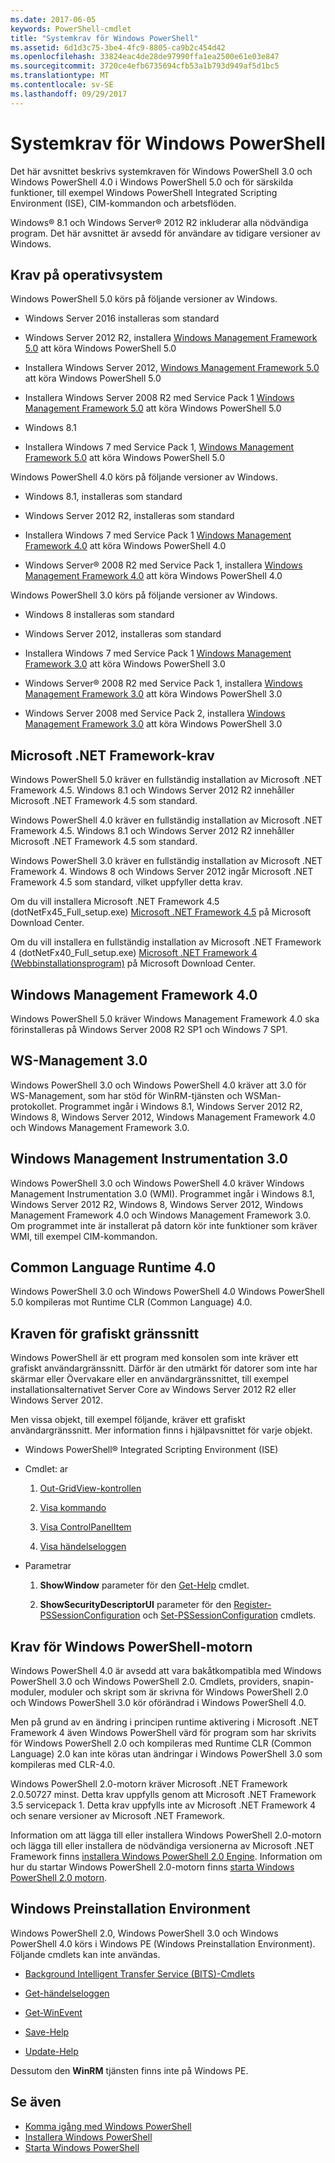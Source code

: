 ```yaml
---
ms.date: 2017-06-05
keywords: PowerShell-cmdlet
title: "Systemkrav för Windows PowerShell"
ms.assetid: 6d1d3c75-3be4-4fc9-8805-ca9b2c454d42
ms.openlocfilehash: 33824eac4de28de97990ffa1ea2500e61e03e847
ms.sourcegitcommit: 3720ce4efb6735694cfb53a1b793d949af5d1bc5
ms.translationtype: MT
ms.contentlocale: sv-SE
ms.lasthandoff: 09/29/2017
---
```

# <a name="windows-powershell-system-requirements"></a>Systemkrav för Windows PowerShell
Det här avsnittet beskrivs systemkraven för Windows PowerShell 3.0 och Windows PowerShell 4.0 i Windows PowerShell 5.0 och för särskilda funktioner, till exempel Windows PowerShell Integrated Scripting Environment (ISE), CIM-kommandon och arbetsflöden.

Windows® 8.1 och Windows Server® 2012 R2 inkluderar alla nödvändiga program. Det här avsnittet är avsedd för användare av tidigare versioner av Windows.

## <a name="operating-system-requirements"></a>Krav på operativsystem
Windows PowerShell 5.0 körs på följande versioner av Windows.

- Windows Server 2016 installeras som standard

- Windows Server 2012 R2, installera [Windows Management Framework 5.0](https://www.microsoft.com/en-us/download/details.aspx?id=50395) att köra Windows PowerShell 5.0

- Installera Windows Server 2012, [Windows Management Framework 5.0](https://www.microsoft.com/en-us/download/details.aspx?id=50395) att köra Windows PowerShell 5.0

- Installera Windows Server 2008 R2 med Service Pack 1 [Windows Management Framework 5.0](https://www.microsoft.com/en-us/download/details.aspx?id=50395) att köra Windows PowerShell 5.0

- Windows 8.1

- Installera Windows 7 med Service Pack 1, [Windows Management Framework 5.0](https://www.microsoft.com/en-us/download/details.aspx?id=50395) att köra Windows PowerShell 5.0

Windows PowerShell 4.0 körs på följande versioner av Windows.

- Windows 8.1, installeras som standard

- Windows Server 2012 R2, installeras som standard

- Installera Windows 7 med Service Pack 1 [Windows Management Framework 4.0](https://www.microsoft.com/en-us/download/details.aspx?id=40855) att köra Windows PowerShell 4.0

- Windows Server® 2008 R2 med Service Pack 1, installera [Windows Management Framework 4.0](https://www.microsoft.com/en-us/download/details.aspx?id=40855) att köra Windows PowerShell 4.0

Windows PowerShell 3.0 körs på följande versioner av Windows.

- Windows 8 installeras som standard

- Windows Server 2012, installeras som standard

- Installera Windows 7 med Service Pack 1 [Windows Management Framework 3.0](https://www.microsoft.com/en-us/download/details.aspx?id=34595) att köra Windows PowerShell 3.0

- Windows Server® 2008 R2 med Service Pack 1, installera [Windows Management Framework 3.0](https://www.microsoft.com/en-us/download/details.aspx?id=34595) att köra Windows PowerShell 3.0

- Windows Server 2008 med Service Pack 2, installera [Windows Management Framework 3.0](https://www.microsoft.com/en-us/download/details.aspx?id=34595) att köra Windows PowerShell 3.0

## <a name="microsoft-net-framework-requirements"></a>Microsoft .NET Framework-krav
Windows PowerShell 5.0 kräver en fullständig installation av Microsoft .NET Framework 4.5. Windows 8.1 och Windows Server 2012 R2 innehåller Microsoft .NET Framework 4.5 som standard.

Windows PowerShell 4.0 kräver en fullständig installation av Microsoft .NET Framework 4.5. Windows 8.1 och Windows Server 2012 R2 innehåller Microsoft .NET Framework 4.5 som standard.

Windows PowerShell 3.0 kräver en fullständig installation av Microsoft .NET Framework 4. Windows 8 och Windows Server 2012 ingår Microsoft .NET Framework 4.5 som standard, vilket uppfyller detta krav.

Om du vill installera Microsoft .NET Framework 4.5 (dotNetFx45_Full_setup.exe) [Microsoft .NET Framework 4.5](http://go.microsoft.com/fwlink/?LinkID=242919) på Microsoft Download Center.

Om du vill installera en fullständig installation av Microsoft .NET Framework 4 (dotNetFx40_Full_setup.exe) [Microsoft .NET Framework 4 (Webbinstallationsprogram)](http://go.microsoft.com/fwlink/?LinkID=212931) på Microsoft Download Center.

## <a name="windows-management-framework-40"></a>Windows Management Framework 4.0
Windows PowerShell 5.0 kräver Windows Management Framework 4.0 ska förinstalleras på Windows Server 2008 R2 SP1 och Windows 7 SP1.

## <a name="ws-management-30"></a>WS-Management 3.0
Windows PowerShell 3.0 och Windows PowerShell 4.0 kräver att 3.0 för WS-Management, som har stöd för WinRM-tjänsten och WSMan-protokollet. Programmet ingår i Windows 8.1, Windows Server 2012 R2, Windows 8, Windows Server 2012, Windows Management Framework 4.0 och Windows Management Framework 3.0.

## <a name="windows-management-instrumentation-30"></a>Windows Management Instrumentation 3.0
Windows PowerShell 3.0 och Windows PowerShell 4.0 kräver Windows Management Instrumentation 3.0 (WMI). Programmet ingår i Windows 8.1, Windows Server 2012 R2, Windows 8, Windows Server 2012, Windows Management Framework 4.0 och Windows Management Framework 3.0. Om programmet inte är installerat på datorn kör inte funktioner som kräver WMI, till exempel CIM-kommandon.

## <a name="common-language-runtime-40"></a>Common Language Runtime 4.0
Windows PowerShell 3.0 och Windows PowerShell 4.0 Windows PowerShell 5.0 kompileras mot Runtime CLR (Common Language) 4.0.

## <a name="graphical-user-interface-requirements"></a>Kraven för grafiskt gränssnitt
Windows PowerShell är ett program med konsolen som inte kräver ett grafiskt användargränssnitt. Därför är den utmärkt för datorer som inte har skärmar eller Övervakare eller en användargränssnittet, till exempel installationsalternativet Server Core av Windows Server 2012 R2 eller Windows Server 2012.

Men vissa objekt, till exempel följande, kräver ett grafiskt användargränssnitt. Mer information finns i hjälpavsnittet för varje objekt.

- Windows PowerShell® Integrated Scripting Environment (ISE)

- Cmdlet: ar

    1.  [Out-GridView-kontrollen](https://docs.microsoft.com/en-us/powershell/module/microsoft.powershell.utility/out-gridview)

    2.  [Visa kommando](https://docs.microsoft.com/en-us/powershell/module/Microsoft.PowerShell.Utility/Show-Command)

    3.  [Visa ControlPanelItem](https://docs.microsoft.com/en-us/powershell/module/Microsoft.PowerShell.Management/Show-ControlPanelItem)

    4.  [Visa händelseloggen](https://docs.microsoft.com/en-us/powershell/module/Microsoft.PowerShell.Management/Show-EventLog)

- Parametrar

    1.  **ShowWindow** parameter för den [Get-Help](https://docs.microsoft.com/en-us/powershell/module/Microsoft.PowerShell.Core/Get-Help) cmdlet.

    2.  **ShowSecurityDescriptorUI** parameter för den [Register-PSSessionConfiguration](https://docs.microsoft.com/en-us/powershell/module/Microsoft.PowerShell.Core/Register-PSSessionConfiguration) och [Set-PSSessionConfiguration](https://docs.microsoft.com/en-us/powershell/module/Microsoft.PowerShell.Core/Set-PSSessionConfiguration) cmdlets.

## <a name="windows-powershell-engine-requirements"></a>Krav för Windows PowerShell-motorn
Windows PowerShell 4.0 är avsedd att vara bakåtkompatibla med Windows PowerShell 3.0 och Windows PowerShell 2.0. Cmdlets, providers, snapin-moduler, moduler och skript som är skrivna för Windows PowerShell 2.0 och Windows PowerShell 3.0 kör oförändrad i Windows PowerShell 4.0.

Men på grund av en ändring i principen runtime aktivering i Microsoft .NET Framework 4 även Windows PowerShell värd för program som har skrivits för Windows PowerShell 2.0 och kompileras med Runtime CLR (Common Language) 2.0 kan inte köras utan ändringar i Windows PowerShell 3.0 som kompileras med CLR-4.0.

Windows PowerShell 2.0-motorn kräver Microsoft .NET Framework 2.0.50727 minst. Detta krav uppfylls genom att Microsoft .NET Framework 3.5 servicepack 1. Detta krav uppfylls inte av Microsoft .NET Framework 4 och senare versioner av Microsoft .NET Framework.

Information om att lägga till eller installera Windows PowerShell 2.0-motorn och lägga till eller installera de nödvändiga versionerna av Microsoft .NET Framework finns [installera Windows PowerShell 2.0 Engine](Installing-the-Windows-PowerShell-2.0-Engine.md). Information om hur du startar Windows PowerShell 2.0-motorn finns [starta Windows PowerShell 2.0 motorn](Starting-the-Windows-PowerShell-2.0-Engine.md).

## <a name="windows-preinstallation-environment"></a>Windows Preinstallation Environment
Windows PowerShell 2.0, Windows PowerShell 3.0 och Windows PowerShell 4.0 körs i Windows PE (Windows Preinstallation Environment). Följande cmdlets kan inte användas.

- [Background Intelligent Transfer Service (BITS)-Cmdlets](http://go.microsoft.com/fwlink/?LinkId=257514)

- [Get-händelseloggen](https://docs.microsoft.com/en-us/powershell/module/Microsoft.PowerShell.Management/Get-EventLog)

- [Get-WinEvent](https://docs.microsoft.com/en-us/powershell/module/Microsoft.PowerShell.Diagnostics/Get-WinEvent)

- [Save-Help](https://docs.microsoft.com/en-us/powershell/module/Microsoft.PowerShell.Core/Save-Help)

- [Update-Help](https://docs.microsoft.com/en-us/powershell/module/Microsoft.PowerShell.Core/Update-Help)

Dessutom den **WinRM** tjänsten finns inte på Windows PE.

## <a name="see-also"></a>Se även
- [Komma igång med Windows PowerShell](../getting-started/Getting-Started-with-Windows-PowerShell.md)
- [Installera Windows PowerShell](Installing-Windows-PowerShell.md)
- [Starta Windows PowerShell](Starting-Windows-PowerShell.md)

